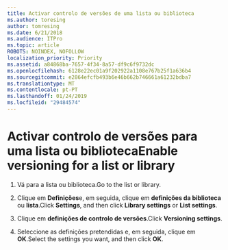 ```yaml
---
title: Activar controlo de versões de uma lista ou biblioteca
ms.author: toresing
author: tomresing
ms.date: 6/21/2018
ms.audience: ITPro
ms.topic: article
ROBOTS: NOINDEX, NOFOLLOW
localization_priority: Priority
ms.assetid: a84868ba-7657-4f34-8a57-df9c6f9732dc
ms.openlocfilehash: 6128e22ec01a9f202922a1108e767b25f1a636b4
ms.sourcegitcommit: e2864efcfb493b6e46b662b746661a61232bdba7
ms.translationtype: MT
ms.contentlocale: pt-PT
ms.lasthandoff: 01/24/2019
ms.locfileid: "29484574"
---
```

# <a name="enable-versioning-for-a-list-or-library"></a><span data-ttu-id="70ad9-102">Activar controlo de versões para uma lista ou biblioteca</span><span class="sxs-lookup"><span data-stu-id="70ad9-102">Enable versioning for a list or library</span></span>

1. <span data-ttu-id="70ad9-103">Vá para a lista ou biblioteca.</span><span class="sxs-lookup"><span data-stu-id="70ad9-103">Go to the list or library.</span></span>
    
2. <span data-ttu-id="70ad9-104">Clique em **Definições**e, em seguida, clique em **definições da biblioteca** ou **lista**.</span><span class="sxs-lookup"><span data-stu-id="70ad9-104">Click **Settings**, and then click **Library settings** or **List settings**.</span></span>
    
3. <span data-ttu-id="70ad9-105">Clique em **definições de controlo de versões**.</span><span class="sxs-lookup"><span data-stu-id="70ad9-105">Click **Versioning settings**.</span></span>
    
4. <span data-ttu-id="70ad9-106">Seleccione as definições pretendidas e, em seguida, clique em **OK**.</span><span class="sxs-lookup"><span data-stu-id="70ad9-106">Select the settings you want, and then click **OK**.</span></span>
    

